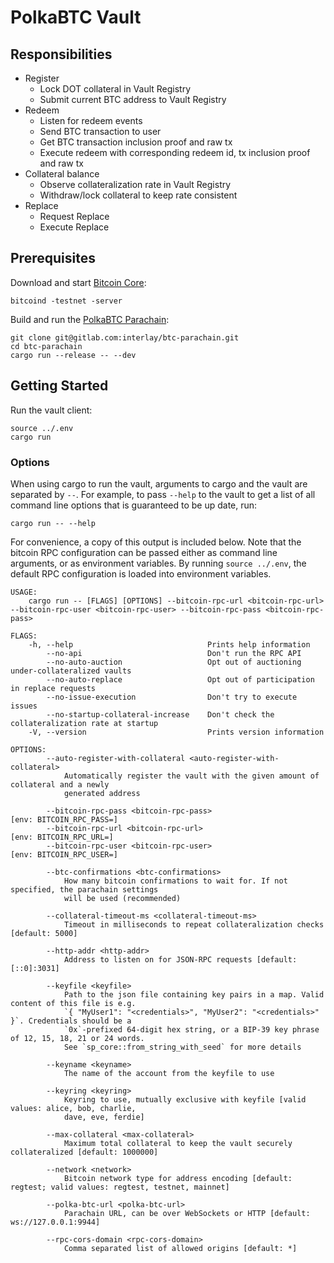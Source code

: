 # PolkaBTC Vault

## Responsibilities

- Register
  - Lock DOT collateral in Vault Registry
  - Submit current BTC address to Vault Registry
- Redeem
  - Listen for redeem events
  - Send BTC transaction to user
  - Get BTC transaction inclusion proof and raw tx
  - Execute redeem with corresponding redeem id, tx inclusion proof and raw tx
- Collateral balance
  - Observe collateralization rate in Vault Registry
  - Withdraw/lock collateral to keep rate consistent
- Replace
  - Request Replace
  - Execute Replace

## Prerequisites

Download and start [Bitcoin Core](https://bitcoin.org/en/bitcoin-core/):

```
bitcoind -testnet -server
```

Build and run the [PolkaBTC Parachain](https://gitlab.com/interlay/btc-parachain):

```
git clone git@gitlab.com:interlay/btc-parachain.git
cd btc-parachain
cargo run --release -- --dev
```

## Getting Started

Run the vault client:

```
source ../.env
cargo run
```

### Options

When using cargo to run the vault, arguments to cargo and the vault are separated by `--`. For example, to pass `--help` to the vault to get a list of all command line options that is guaranteed to be up date, run:

```
cargo run -- --help
```

For convenience, a copy of this output is included below. Note that the bitcoin RPC configuration can be passed either as command line arguments, or as environment variables. By running `source ../.env`, the default RPC configuration is loaded into environment variables. 

```
USAGE:
    cargo run -- [FLAGS] [OPTIONS] --bitcoin-rpc-url <bitcoin-rpc-url> --bitcoin-rpc-user <bitcoin-rpc-user> --bitcoin-rpc-pass <bitcoin-rpc-pass>

FLAGS:
    -h, --help                              Prints help information
        --no-api                            Don't run the RPC API
        --no-auto-auction                   Opt out of auctioning under-collateralized vaults
        --no-auto-replace                   Opt out of participation in replace requests
        --no-issue-execution                Don't try to execute issues
        --no-startup-collateral-increase    Don't check the collateralization rate at startup
    -V, --version                           Prints version information

OPTIONS:
        --auto-register-with-collateral <auto-register-with-collateral>
            Automatically register the vault with the given amount of collateral and a newly
            generated address

        --bitcoin-rpc-pass <bitcoin-rpc-pass>                              [env: BITCOIN_RPC_PASS=]
        --bitcoin-rpc-url <bitcoin-rpc-url>                                [env: BITCOIN_RPC_URL=]
        --bitcoin-rpc-user <bitcoin-rpc-user>                              [env: BITCOIN_RPC_USER=]

        --btc-confirmations <btc-confirmations>
            How many bitcoin confirmations to wait for. If not specified, the parachain settings
            will be used (recommended)

        --collateral-timeout-ms <collateral-timeout-ms>
            Timeout in milliseconds to repeat collateralization checks [default: 5000]

        --http-addr <http-addr>
            Address to listen on for JSON-RPC requests [default: [::0]:3031]

        --keyfile <keyfile>
            Path to the json file containing key pairs in a map. Valid content of this file is e.g.
            `{ "MyUser1": "<credentials>", "MyUser2": "<credentials>" }`. Credentials should be a
            `0x`-prefixed 64-digit hex string, or a BIP-39 key phrase of 12, 15, 18, 21 or 24 words.
            See `sp_core::from_string_with_seed` for more details

        --keyname <keyname>
            The name of the account from the keyfile to use

        --keyring <keyring>
            Keyring to use, mutually exclusive with keyfile [valid values: alice, bob, charlie,
            dave, eve, ferdie]

        --max-collateral <max-collateral>
            Maximum total collateral to keep the vault securely collateralized [default: 1000000]

        --network <network>
            Bitcoin network type for address encoding [default: regtest; valid values: regtest, testnet, mainnet]

        --polka-btc-url <polka-btc-url>
            Parachain URL, can be over WebSockets or HTTP [default: ws://127.0.0.1:9944]

        --rpc-cors-domain <rpc-cors-domain>
            Comma separated list of allowed origins [default: *]
```